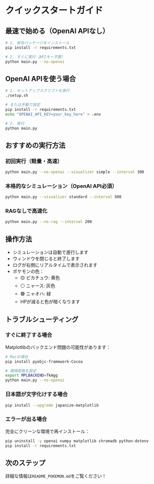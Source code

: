 # クイックスタートガイド

## 最速で始める（OpenAI APIなし）

```bash
# 1. 依存パッケージをインストール
pip install -r requirements.txt

# 2. すぐに実行（APIキー不要）
python main.py --no-openai
```

## OpenAI APIを使う場合

```bash
# 1. セットアップスクリプトを実行
./setup.sh

# または手動で設定
pip install -r requirements.txt
echo "OPENAI_API_KEY=your_key_here" > .env

# 2. 実行
python main.py
```

## おすすめの実行方法

### 初回実行（軽量・高速）
```bash
python main.py --no-openai --visualizer simple --interval 300
```

### 本格的なシミュレーション（OpenAI API必須）
```bash
python main.py --visualizer standard --interval 500
```

### RAGなしで高速化
```bash
python main.py --no-rag --interval 200
```

## 操作方法

- シミュレーションは自動で進行します
- ウィンドウを閉じると終了します
- ログが右側にリアルタイムで表示されます
- ポケモンの色：
  - 🟡 ピカチュウ: 黄色
  - ⚪ ニャース: 灰色
  - 🟢 ニャオハ: 緑
  - HPが減ると色が暗くなります

## トラブルシューティング

### すぐに終了する場合
Matplotlibのバックエンド問題の可能性があります：
```bash
# Macの場合
pip install pyobjc-framework-Cocoa

# 環境変数を設定
export MPLBACKEND=TkAgg
python main.py --no-openai
```

### 日本語が文字化けする場合
```bash
pip install --upgrade japanize-matplotlib
```

### エラーが出る場合
完全にクリーンな環境で再インストール：
```bash
pip uninstall -y openai numpy matplotlib chromadb python-dotenv
pip install -r requirements.txt
```

## 次のステップ

詳細な情報は`README_POKEMON.md`をご覧ください！

